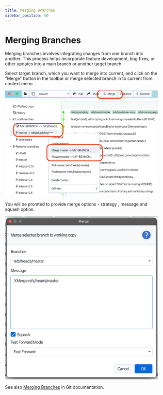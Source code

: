 ```yaml
---
title: Merging Branches
sidebar_position: 60
---
```


# Merging Branches

Merging branches involves integrating changes from one branch into another. This process helps incorporate feature 
development, bug fixes, or other updates into a main branch or another target branch.

Select target branch, which you want to merge into current, and click on the "Merge" button in the toolbar or 
merge selected branch in to current from context menu.

![Branch](branch-merge.png)

You will be promted to provide merge options - strategy , message and squash option.

![Branch](branch-merge-dialog.png)

See also [Merging Branches](https://git-scm.com/book/en/v2/Git-Branching-Basic-Branching-and-Merging) in Git documentation.
